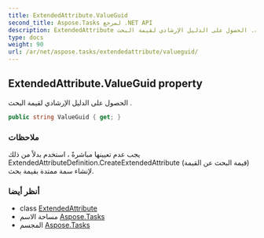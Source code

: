 ```yaml
---
title: ExtendedAttribute.ValueGuid
second_title: Aspose.Tasks لمرجع .NET API
description: ExtendedAttribute ملكية. الحصول على الدليل الإرشادي لقيمة البحث .
type: docs
weight: 90
url: /ar/net/aspose.tasks/extendedattribute/valueguid/
---
```

## ExtendedAttribute.ValueGuid property

الحصول على الدليل الإرشادي لقيمة البحث .

```csharp
public string ValueGuid { get; }
```

### ملاحظات

يجب عدم تعيينها مباشرةً ، استخدم بدلاً من ذلك ExtendedAttributeDefinition.CreateExtendedAttribute (قيمة البحث عن القيمة) لإنشاء سمة ممتدة بقيمة بحث.

### أنظر أيضا

* class [ExtendedAttribute](../)
* مساحة الاسم [Aspose.Tasks](../../extendedattribute/)
* المجسم [Aspose.Tasks](../../../)



